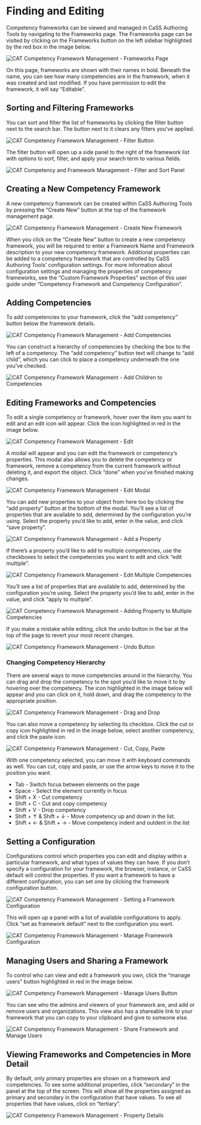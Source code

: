 # Finding and Editing

Competency frameworks can be viewed and managed in CaSS Authoring Tools
by navigating to the Frameworks page. The Frameworks page can be visited
by clicking on the Frameworks button on the left sidebar highlighted by
the red box in the image below.

![CAT Competency Framework Management - Frameworks Page](/docs/frameworks-page.png)

On this page, frameworks are shown with their names in bold. Beneath the
name, you can see how many competencies are in the framework, when it
was created and last modified. If you have permission to edit the
framework, it will say “Editable”.

## Sorting and Filtering Frameworks 

You can sort and filter the list of frameworks by clicking the filter
button next to the search bar. The button next to it clears any filters
you’ve applied.

![CAT Competency Framework Management - Filter Button](/docs/filter-frameworks-button.png)


The filter button will open up a side panel to the right of the
framework list with options to sort, filter, and apply your search term
to various fields.

![CAT Competency and Framework Management - Filter and Sort Panel](/docs/filter-and-sort-panel.png)


## Creating a New Competency Framework 

A new competency framework can be created within CaSS Authoring Tools by
pressing the “Create New” button at the top of the framework management
page.

![CAT Competency Framework Management - Create New Framework](/docs/create-new-framework.png)

When you click on the “Create New” button to create a new competency
framework, you will be required to enter a Framework Name and Framework
description to your new competency framework. Additional properties can
be added to a competency framework that are controlled by CaSS Authoring
Tools’ configuration settings. For more information about configuration
settings and managing the properties of competency frameworks, see the
“Custom Framework Properties” section of this user guide under
“Competency Framework and Competency Configuration”.

## Adding Competencies 

To add competencies to your framework, click the “add competency” button
below the framework details.

![CAT Competency Framework Management - Add Competencies](/docs/add-competencies.png)

You can construct a hierarchy of competencies by checking the box to the
left of a competency. The “add competency” button text will change to
“add child”, which you can click to place a competency underneath the
one you’ve checked.

![CAT Competency Framework Management - Add Children to Competencies](/docs/add-children-competencies.png)

## Editing Frameworks and Competencies 

To edit a single competency or framework, hover over the item you want
to edit and an edit icon will appear. Click the icon highlighted in red
in the image below.

![CAT Competency Framework Management - Edit](/docs/edit-competencies.png)

A modal will appear and you can edit the framework or competency’s
properties. This modal also allows you to delete the competency or
framework, remove a competency from the current framework without
deleting it, and export the object. Click “done” when you’ve finished
making changes.

![CAT Competency Framework Management - Edit Modal](/docs/edit-modal.png)

You can add new properties to your object from here too by clicking the
“add property” button at the bottom of the modal. You’ll see a list of
properties that are available to add, determined by the configuration
you’re using. Select the property you’d like to add, enter in the value,
and click “save property”.

![CAT Competency Framework Management - Add a Property](/docs/add-property.png)

If there’s a property you’d like to add to multiple competencies, use
the checkboxes to select the competencies you want to edit and click
“edit multiple”.

![CAT Competency Framework Management - Edit Multiple Competencies](/docs/edit-multiple-competencies.png)

You’ll see a list of properties that are available to add, determined by
the configuration you’re using. Select the property you’d like to add,
enter in the value, and click “apply to multiple”.

![CAT Competency Framework Management - Adding Property to Multiple
Competencies](/docs/adding-property-to-multiple.png)

If you make a mistake while editing, click the undo button in the bar at
the top of the page to revert your most recent changes.

![CAT Competency Framework Management - Undo Button](/docs/undo-button.png)

### Changing Competency Hierarchy 

There are several ways to move competencies around in the hierarchy. You
can drag and drop the competency to the spot you’d like to move it to by
hovering over the competency. The icon highlighted in the image below
will appear and you can click on it, hold down, and drag the competency
to the appropriate position.

![CAT Competency Framework Management - Drag and Drop](/docs/drag-and-drop.png)

You can also move a competency by selecting its checkbox. Click the cut
or copy icon highlighted in red in the image below, select another
competency, and click the paste icon.

![CAT Competency Framework Management - Cut, Copy, Paste](/docs/cut-copy-paste.png)

With one competency selected, you can move it with keyboard commands as
well. You can cut, copy and paste, or use the arrow keys to move it to
the position you want.

- Tab - Switch focus between elements on the page
- Space - Select the element currently in focus
- Shift + X - Cut competency
- Shift + C - Cut and copy competency
- Shift + V - Drop competency
- Shift + ↑ & Shift + ↓ - Move competency up and down in the list.
- Shift + ← & Shift + → - Move competency indent and outdent in the list

## Setting a Configuration 

Configurations control which properties you can edit and display within
a particular framework, and what types of values they can have. If you
don’t specify a configuration for your framework, the browser, instance,
or CaSS default will control the properties. If you want a framework to
have a different configuration, you can set one by clicking the
framework configuration button.

![CAT Competency Framework Management - Setting a Framework Configuration](/docs/setting-a-framework-configuration.png)

This will open up a panel with a list of available configurations to
apply. Click “set as framework default” next to the configuration you
want.

![CAT Competency Framework Management - Manage Framework Configuration](/docs/manage-framework-configuration.png)

## Managing Users and Sharing a Framework 

To control who can view and edit a framework you own, click the “manage
users” button highlighted in red in the image below.

![CAT Competency Framework Management - Manage Users Button](/docs/manage-users-button.png)

You can see who the admins and viewers of your framework are, and add or
remove users and organizations. This view also has a shareable link to
your framework that you can copy to your clipboard and give to someone
else.

![CAT Competency Framework Management - Share Framework and Manage Users](/docs/share-framework-and-manage-users.png)


## Viewing Frameworks and Competencies in More Detail 

By default, only primary properties are shown on a framework and
competencies. To see some additional properties, click “secondary” in
the panel at the top of the screen. This will show all the properties
assigned as primary and secondary in the configuration that have values.
To see all properties that have values, click on “tertiary”.

![CAT Competency Framework Management - Property Details](/docs/property-details.png)
